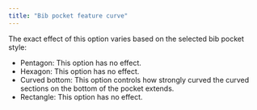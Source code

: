 ```yaml
---
title: "Bib pocket feature curve"
---
```


The exact effect of this option varies based on the selected bib pocket style:
- Pentagon: This option has no effect.
- Hexagon: This option has no effect.
- Curved bottom: This option controls how strongly curved the curved sections on the bottom of the pocket extends.
- Rectangle: This option has no effect.
